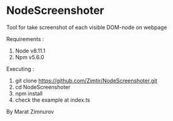 # NodeScreenshoter

Tool for take screenshot of each visible DOM-node on webpage

Requirements :

1. Node v8.11.1
2. Npm v5.6.0

Executing :

1. git clone https://github.com/Zimtir/NodeScreenshoter.git
2. cd NodeScreenshoter
3. npm install
4. check the example at index.ts

By Marat Zimnurov
